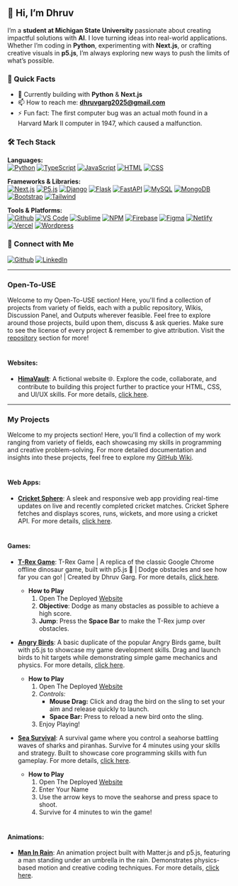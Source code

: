 ## 👋 Hi, I’m **Dhruv**
I’m a **student at Michigan State University** passionate about creating impactful solutions with **AI**. I love turning ideas into real-world applications. Whether I’m coding in **Python**, experimenting with **Next.js**, or crafting creative visuals in **p5.js**, I’m always exploring new ways to push the limits of what’s possible.

### 📌 Quick Facts
- 🚀 Currently building with **Python** & **Next.js**
- 📫 How to reach me: **dhruvgarg2025@gmail.com**
- ⚡ Fun fact: The first computer bug was an actual moth found in a Harvard Mark II computer in 1947, which caused a malfunction.



### 🛠 Tech Stack
<!--
**AI/ML:**  
[![Ai](https://skillicons.dev/icons?i=ai)](https://en.wikipedia.org/wiki/Artificial_intelligence)
-->

**Languages:**  
[![Python](https://skillicons.dev/icons?i=python)](https://www.python.org/)
[![TypeScript](https://skillicons.dev/icons?i=ts)](https://www.typescriptlang.org/)
[![JavaScript](https://skillicons.dev/icons?i=js)](https://www.w3schools.com/js/)
[![HTML](https://skillicons.dev/icons?i=html)](https://www.w3schools.com/html/)
[![CSS](https://skillicons.dev/icons?i=css)](https://www.w3schools.com/css/)

**Frameworks & Libraries:**  
[![Next.js](https://skillicons.dev/icons?i=nextjs)](https://nextjs.org/)
[![P5.js](https://skillicons.dev/icons?i=p5js)](https://p5.org/)
[![Django](https://skillicons.dev/icons?i=django)](https://djangoproject.com/)
[![Flask](https://skillicons.dev/icons?i=flask)](https://flask.palletsprojects.com/en/stable/)
[![FastAPI](https://skillicons.dev/icons?i=fastapi)](https://fastapi.tiangolo.com/)
[![MySQL](https://skillicons.dev/icons?i=mysql)](https://www.mysql.com/)
[![MongoDB](https://skillicons.dev/icons?i=mongodb)](https://www.mongodb.com/)
[![Bootstrap](https://skillicons.dev/icons?i=bootstrap)](https://getbootstrap.com/)
[![Tailwind](https://skillicons.dev/icons?i=tailwind)](https://tailwindcss.com/)

**Tools & Platforms:**  
[![Github](https://skillicons.dev/icons?i=github)](https://github.com/)
[![VS Code](https://skillicons.dev/icons?i=vscode)](https://code.visualstudio.com/)
[![Sublime](https://skillicons.dev/icons?i=sublime)](https://www.sublimetext.com/)
[![NPM](https://skillicons.dev/icons?i=npm)](https://www.npmjs.com/)
[![Firebase](https://skillicons.dev/icons?i=firebase)](https://firebase.google.com/)
[![Figma](https://skillicons.dev/icons?i=figma)](https://www.figma.com/)
[![Netlify](https://skillicons.dev/icons?i=netlify)](https://www.netlify.com/)
[![Vercel](https://skillicons.dev/icons?i=vercel)](https://vercel.com/)
[![Wordpress](https://skillicons.dev/icons?i=wordpress)](https://wordpress.com/)



### 📱 Connect with Me
[![Github](https://img.shields.io/badge/GitHub-000000?style=for-the-badge&logo=github&logoColor=white)](https://github.com/DhruvGarg001) [![LinkedIn](https://img.shields.io/badge/LinkedIn-0077B5?style=for-the-badge&logo=linkedin&logoColor=white)](https://www.linkedin.com/in/dhruvgarg001/) 

<!-- [![Twitter](https://img.shields.io/badge/Twitter-1DA1F2?style=for-the-badge&logo=twitter&logoColor=white)](your-twitter-url) [![Portfolio](https://img.shields.io/badge/Portfolio-000000?style=for-the-badge&logo=About.me&logoColor=white)](your-portfolio-url) [![YouTube](https://img.shields.io/badge/YouTube-FF0000?style=for-the-badge&logo=youtube&logoColor=white)](your-youtube-url) -->

--------------------------------

### Open-To-USE

Welcome to my Open-To-USE section! Here, you'll find a collection of projects from variety of fields, each with a public repository, Wikis, Discussion Panel, and Outputs wherever feasible. Feel free to explore around those projects, build upon them, discuss & ask queries. Make sure to see the license of every project & remember to give attribution. Visit the [repository](https://github.com/DhruvGarg001?tab=repositories) section for more!


#

#### Websites:
- [**HimaVault**](https://dhruvgarg001.github.io/HimaVault/): A fictional website 🌐. Explore the code, collaborate, and contribute to building this project further to practice your HTML, CSS, and UI/UX skills. For more details, [click here](https://github.com/DhruvGarg001/HimaVault).

--------------------------------

### My Projects

Welcome to my projects section! Here, you'll find a collection of my work ranging from variety of fields, each showcasing my skills in programming and creative problem-solving. For more detailed documentation and insights into these projects, feel free to explore my [GitHub Wiki](https://github.com/DhruvGarg001/DhruvGarg001/wiki).

#

#### Web Apps:
- [**Cricket Sphere**](https://cricketsphere.netlify.app/): A sleek and responsive web app providing real-time updates on live and recently completed cricket matches. Cricket Sphere fetches and displays scores, runs, wickets, and more using a cricket API. For more details, [click here](https://github.com/DhruvGarg001/DhruvGarg001/wiki/Cricket-Sphere-v1.2).

#

#### Games:

- [**T-Rex Game**](https://trexbydhruv.netlify.app/): T-Rex Game | A replica of the classic Google Chrome offline dinosaur game, built with p5.js 🦖 | Dodge obstacles and see how far you can go! | Created by Dhruv Garg. For more details, [click here](https://github.com/DhruvGarg001/DhruvGarg001/wiki/T%E2%80%90Rex-Game).
  - **How to Play**
    1. Open The Deployed [Website](https://trexbydhruv.netlify.app/)
    2. **Objective**: Dodge as many obstacles as possible to achieve a high score.
    3. **Jump**: Press the **Space Bar** to make the T-Rex jump over obstacles.
  
- [**Angry Birds**](https://angrybirdsbydhruv.netlify.app/): A basic duplicate of the popular Angry Birds game, built with p5.js to showcase my game development skills. Drag and launch birds to hit targets while demonstrating simple game mechanics and physics. For more details, [click here](https://github.com/DhruvGarg001/DhruvGarg001/wiki/Angry-Birds-v1.0).
  - **How to Play**
    1. Open The Deployed [Website](https://angrybirdsbydhruv.netlify.app/)
    2. *Controls:*
          - **Mouse Drag:** Click and drag the bird on the sling to set your aim and release quickly to launch.
          - **Space Bar:** Press to reload a new bird onto the sling.
    3. Enjoy Playing!
       
- [**Sea Survival**](https://seasurvival.netlify.app/): A survival game where you control a seahorse battling waves of sharks and piranhas. Survive for 4 minutes using your skills and strategy. Built to showcase core programming skills with fun gameplay. For more details, [click here](https://github.com/DhruvGarg001/DhruvGarg001/wiki/Sea-Survival-v1.2).
  - **How to Play**
    1. Open The Deployed [Website](https://seasurvival.netlify.app/)
    2. Enter Your Name
    3. Use the arrow keys to move the seahorse and press space to shoot.
    4. Survive for 4 minutes to win the game!

#

#### Animations:

- [**Man In Rain**](https://maninrain.netlify.app/): An animation project built with Matter.js and p5.js, featuring a man standing under an umbrella in the rain. Demonstrates physics-based motion and creative coding techniques. For more details, [click here](https://github.com/DhruvGarg001/DhruvGarg001/wiki/Animation-%E2%80%90-Man-In-The-Rain).

#
